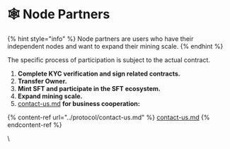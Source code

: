 # 🕸 Node Partners

{% hint style="info" %}
Node partners are users who have their independent nodes and want to expand their mining scale.
{% endhint %}

The specific process of participation is subject to the actual contract.

1. **Complete KYC verification and sign related contracts.**
2. **Transfer Owner.**
3. **Mint SFT and participate in the SFT ecosystem.**
4. **Expand mining scale.**
5. [contact-us.md](../protocol/contact-us.md "mention") **for business cooperation:**

{% content-ref url="../protocol/contact-us.md" %}
[contact-us.md](../protocol/contact-us.md)
{% endcontent-ref %}

\
